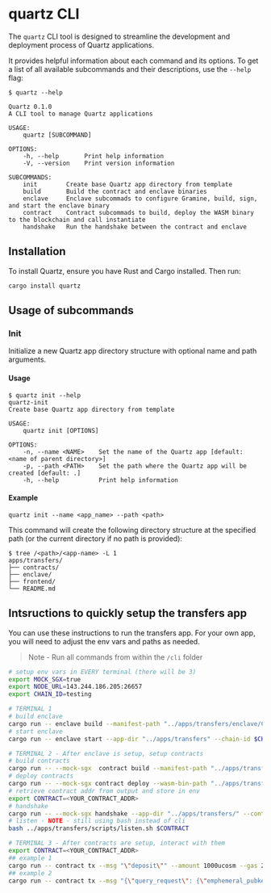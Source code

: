 # quartz CLI

The `quartz` CLI tool is designed to streamline the development and deployment process of Quartz applications.

It provides helpful information about each command and its options. To get a list of all available subcommands and their
descriptions, use the `--help` flag:

```shell
$ quartz --help

Quartz 0.1.0
A CLI tool to manage Quartz applications

USAGE:
    quartz [SUBCOMMAND]

OPTIONS:
    -h, --help       Print help information
    -V, --version    Print version information

SUBCOMMANDS:
    init        Create base Quartz app directory from template
    build       Build the contract and enclave binaries
    enclave     Enclave subcommads to configure Gramine, build, sign, and start the enclave binary
    contract    Contract subcommads to build, deploy the WASM binary to the blockchain and call instantiate
    handshake   Run the handshake between the contract and enclave
```

## Installation

To install Quartz, ensure you have Rust and Cargo installed. Then run:

```shell
cargo install quartz
```

## Usage of subcommands

### Init

Initialize a new Quartz app directory structure with optional name and path arguments.

#### Usage

```shell
$ quartz init --help
quartz-init 
Create base Quartz app directory from template

USAGE:
    quartz init [OPTIONS]

OPTIONS:
    -n, --name <NAME>    Set the name of the Quartz app [default: <name of parent directory>]
    -p, --path <PATH>    Set the path where the Quartz app will be created [default: .]
    -h, --help           Print help information
```

#### Example

```shell
quartz init --name <app_name> --path <path>
```

This command will create the following directory structure at the specified path (or the current directory if no path is
provided):

```shell
$ tree /<path>/<app-name> -L 1
apps/transfers/
├── contracts/
├── enclave/
├── frontend/
└── README.md
```

## Intsructions to quickly setup the transfers app
You can use these instructions to run the transfers app. For your own app, you will need to adjust the env vars and paths as needed. 

> Note - Run all commands from within the `/cli` folder

```bash
# setup env vars in EVERY terminal (there will be 3)
export MOCK_SGX=true
export NODE_URL=143.244.186.205:26657
export CHAIN_ID=testing

# TERMINAL 1
# build enclave
cargo run -- enclave build --manifest-path "../apps/transfers/enclave/Cargo.toml"
# start enclave
cargo run -- enclave start --app-dir "../apps/transfers" --chain-id $CHAIN_ID

# TERMINAL 2 - After enclave is setup, setup contracts
# build contracts
cargo run -- --mock-sgx  contract build --manifest-path "../apps/transfers/contracts/Cargo.toml"
# deploy contracts
cargo run -- --mock-sgx contract deploy --wasm-bin-path "../apps/transfers/contracts/target/wasm32-unknown-unknown/release/transfers_contract.wasm" --init-msg '{"denom": "ucosm"}'
# retrieve contract addr from output and store in env
export CONTRACT=<YOUR_CONTRACT_ADDR>
# handshake
cargo run -- --mock-sgx handshake --app-dir "../apps/transfers/" --contract $CONTRACT
# listen - NOTE - still using bash instead of cli
bash ../apps/transfers/scripts/listen.sh $CONTRACT

# TERMINAL 3 - After contracts are setup, interact with them
export CONTRACT=<YOUR_CONTRACT_ADDR>
## example 1
cargo run -- contract tx --msg "\"deposit\"" --amount 1000ucosm --gas 200000 --contract $CONTRACT
## example 2
cargo run -- contract tx --msg "{\"query_request\": {\"emphemeral_pubkey\": \"$EPHEMERAL_PUBKEY\"}}"  --contract $CONTRACT
```
